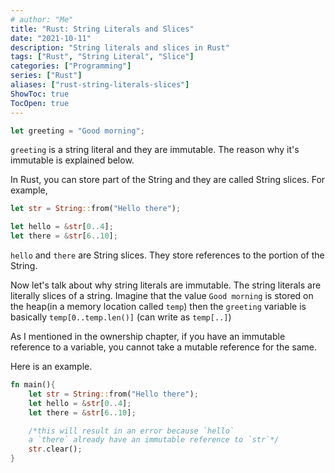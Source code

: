 ```yaml
---
# author: "Me"
title: "Rust: String Literals and Slices"
date: "2021-10-11"
description: "String literals and slices in Rust"
tags: ["Rust", "String Literal", "Slice"]
categories: ["Programming"]
series: ["Rust"]
aliases: ["rust-string-literals-slices"]
ShowToc: true
TocOpen: true
---
```


```rust
let greeting = "Good morning";
```

`greeting` is a string literal and they are immutable. The reason why it's immutable is explained below.

In Rust, you can store part of the String and they are called String slices. For example,

```rust
let str = String::from("Hello there");

let hello = &str[0..4];
let there = &str[6..10];
```

`hello` and `there` are String slices. They store references to the portion of the String.

Now let's talk about why string literals are immutable. The string literals are literally slices of a string. Imagine that the value `Good morning` is stored on the heap(in a memory location called `temp`) then the `greeting` variable is basically `temp[0..temp.len()]` (can write as `temp[..]`)

As I mentioned in the ownership chapter, if you have an immutable reference to a variable, you cannot take a mutable reference for the same.

Here is an example.

```rust
fn main(){
	let str = String::from("Hello there");
	let hello = &str[0..4];
	let there = &str[6..10];

	/*this will result in an error because `hello`
	a `there` already have an immutable reference to `str`*/
	str.clear();
}

```
